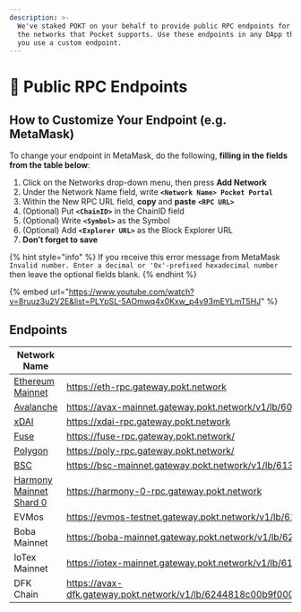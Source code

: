 ```yaml
---
description: >-
  We've staked POKT on your behalf to provide public RPC endpoints for all of
  the networks that Pocket supports. Use these endpoints in any DApp that lets
  you use a custom endpoint.
---
```


# 📡 Public RPC Endpoints

## How to Customize Your Endpoint (e.g. MetaMask)

To change your endpoint in MetaMask, do the following, **filling in the fields from the table below**:

1. Click on the Networks drop-down menu, then press **Add Network**
2. Under the Network Name field, write **`<Network Name> Pocket Portal`**
3. Within the New RPC URL field, **copy** and **paste** **`<RPC URL>`**
4. (Optional) Put **`<ChainID>`** in the ChainID field
5. (Optional) Write **`<Symbol>`** as the Symbol
6. (Optional) Add **`<Explorer URL>`** as the Block Explorer URL
7. **Don’t forget to save**

{% hint style="info" %}
If you receive this error message from MetaMask `Invalid number. Enter a decimal or '0x'-prefixed hexadecimal number` then leave the optional fields blank.
{% endhint %}

{% embed url="https://www.youtube.com/watch?v=8ruuz3u2V2E&list=PLYpSL-5AOmwq4x0Kxw_p4v93mEYLmT5HJ" %}

## Endpoints

| **Network Name**                                        | RPC URL                                                                               | ChainID    | Symbol | Explorer URL                          |
| ------------------------------------------------------- | ------------------------------------------------------------------------------------- | ---------- | ------ | ------------------------------------- |
| [Ethereum Mainnet](https://youtu.be/8ruuz3u2V2E)        | https://eth-rpc.gateway.pokt.network                                                  | 1          | ETH    | https://etherscan.io                  |
| [Avalanche](https://youtu.be/9SNGe2tfmmw)               | https://avax-mainnet.gateway.pokt.network/v1/lb/605238bf6b986eea7cf36d5e/ext/bc/C/rpc | 43114     | AVAX   | https://cchain.explorer.avax.network/ |
| [xDAI](https://youtu.be/9nfL7l6YtkU)                    | https://xdai-rpc.gateway.pokt.network                                                 | 100       | xDAI   | https://blockscout.com/poa/xdai       |
| [Fuse](https://youtu.be/sSg8QWgR\_T8)                   | https://fuse-rpc.gateway.pokt.network/                                                | 122       | Fuse   | https://explorer.fuse.io              |
| [Polygon](https://youtu.be/C0jDq20pBYQ)                 | https://poly-rpc.gateway.pokt.network/                                                | 137        | Matic  | https://polygonscan.com               |
| [BSC](https://youtu.be/fLTvtBtOEg0)                     | https://bsc-mainnet.gateway.pokt.network/v1/lb/6136201a7bad1500343e248d               | 56         | BNB    | https://bscscan.com                   |
| [Harmony Mainnet Shard 0](https://youtu.be/w9ZziTu0ROo) | https://harmony-0-rpc.gateway.pokt.network                                            | 1666600000 | ONE    | https://explorer.harmony.one          |
| EVMos                                                   | https://evmos-testnet.gateway.pokt.network/v1/lb/61aabb3495d548003aebfd1c             | 9000       | PHOTON | https://evm.evmos.org/                |
| Boba Mainnet        | https://boba-mainnet.gateway.pokt.network/v1/lb/6258298b981a0200395864f0                                                 | 288         | ETH    | https://blockexplorer.boba.network/            | https://iotex-mainnet.gateway.pokt.network/v1/lb/6176f902e19001003499f492
| IoTex Mainnet     |  https://iotex-mainnet.gateway.pokt.network/v1/lb/6176f902e19001003499f492                               | 4689            | IOTX    |      https://iotexscan.io/                     |
| DFK Chain   |  https://avax-dfk.gateway.pokt.network/v1/lb/6244818c00b9f0003ad1b619/ext/bc/q2aTwKuyzgs8pynF7UXBZCU7DejbZbZ6EUyHr3JQzYgwNPUPi/rpc                   | 53935            | JEWEL    |       https://explorer.dfkchain.com/               |
